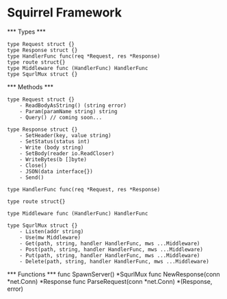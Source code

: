# Squirrel Framework

*** Types ***

    type Request struct {}
    type Response struct {}
    type HandlerFunc func(req *Request, res *Response)
    type route struct{}
    type Middleware func (HandlerFunc) HandlerFunc
    type SqurlMux struct {}


*** Methods ***

    type Request struct {}
        - ReadBodyAsString() (string error)
        - Param(paramName string) string
        - Query() // coming soon...

    type Response struct {}
        - SetHeader(key, value string)
        - SetStatus(status int)
        - Write (body string)
        - SetBody(reader io.ReadCloser)
        - WriteBytes(b []byte)
        - Close()
        - JSON(data interface{})
        - Send()

    type HandlerFunc func(req *Request, res *Response)

    type route struct{}

    type Middleware func (HandlerFunc) HandlerFunc

    type SqurlMux struct {}
        - Listen(addr string)
        - Use(mw Middleware)
        - Get(path, string, handler HandlerFunc, mws ...Middleware)
        - Post(path, string, handler HandlerFunc, mws ...Middleware)
        - Put(path, string, handler HandlerFunc, mws ...Middleware)
        - Delete(path, string, handler HandlerFunc, mws ...Middleware)    



*** Functions ***
    func SpawnServer() *SqurlMux
    func NewResponse(conn *net.Conn) *Response 
    func ParseRequest(conn *net.Conn) *(Response, error) 